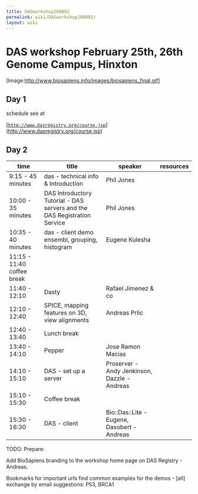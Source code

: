 ```yaml
---
title: DASworkshop200802
permalink: wiki/DASworkshop200802/
layout: wiki
---
```


DAS workshop February 25th, 26th Genome Campus, Hinxton
=======================================================

\[Image:<http://www.biosapiens.info/images/biosapiens_final.gif>\]

Day 1
-----

schedule see at

[[`http://www.dasregistry.org/course.jsp`](http://www.dasregistry.org/course.jsp)](http://www.dasregistry.org/course.jsp)

Day 2
-----

| time                       | title                                                                    | speaker                                      | resources |
|----------------------------|--------------------------------------------------------------------------|----------------------------------------------|-----------|
| 9:15 - 45 minutes          | das - technical info & Introduction                                      | Phil Jones                                   |           |
| 10:00 - 35 minutes         | DAS Introductory Tutorial - DAS servers and the DAS Registration Service | Phil Jones                                   |
| 10:35 - 40 minutes         | das - client demo ensembl, grouping, histogram                           | Eugene Kulesha                               |           |
| 11:15 - 11:40 coffee break |                                                                          |                                              |
| 11:40 - 12:10              | Dasty                                                                    | Rafael Jimenez & co                          |           |
| 12:10 - 12:40              | SPICE, mapping features on 3D, view alignments                           | Andreas Prlic                                |           |
| 12:40 - 13:40              | Lunch break                                                              |                                              |
| 13:40 - 14:10              | Pepper                                                                   | Jose Ramon Macias                            |           |
| 14:10 - 15:10              | DAS - set up a server                                                    | Proserver - Andy Jenkinson, Dazzle - Andreas |           |
| 15:10 - 15:30              | Coffee break                                                             |                                              |
| 15:30 - 16:30              | DAS - client                                                             | Bio::Das::Lite - Eugene, Dasobert - Andreas  |           |

TODO: Prepare:

Add BioSapiens branding to the workshop home page on DAS Registry -
Andreas.

Bookmarks for important urls find common examples for the demos -
\[all\] exchange by email suggestions: P53, BRCA1
